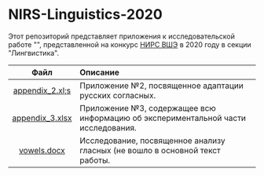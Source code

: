# NIRS-Linguistics-2020

Этот репозиторий представляет приложения к исследовательской работе "", представленной на конкурс [НИРС ВШЭ](https://www.hse.ru/nirs/) в 2020 году в секции "Лингвистика". 



| Файл | Описание  |
|:-------------:| :-----|
| [appendix_2.xl;s](appendix_2.xlsx) | Приложение №2, посвященное адаптации русских согласных. |
| [appendix_3.xlsx](appendix_3.xlsx)      | Приложение №3, содержащее всю информацию об экспериментальной части исследования. |
| [vowels.docx](https://docs.google.com/forms/d/e/1FAIpQLSdF6J2hN_b0xzH7yUjCnhyDHrodPwPy9M4rMcTHyW1zA5Hv0g/viewform?usp=sf_link)      | Исследование, посвященное анализу гласных (не вошло в основной текст работы. |
